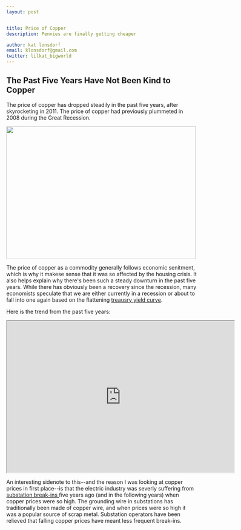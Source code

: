 ```yaml
---
layout: post


title: Price of Copper
description: Pennies are finally getting cheaper 

author: kat lonsdorf
email: klonsdorf@gmail.com
twitter: lilkat_bigworld
---
```


## The Past Five Years Have Not Been Kind to Copper

The price of copper has dropped steadily in the past five years, after skyrocketing in 2011.  The price of copper had previously plummeted in 2008 during the Great Recession.  

<img src="https://github.com/katlonsdorf/katlonsdorf.github.io/blob/master/public/Screen%20Shot%202016-08-26%20at%2012.47.48%20PM.png?raw=true" width="500" height="350">

The price of copper as a commodity generally follows economic senitment, which is why it makese sense that it was so affected by the housing crisis.  It also helps explain why there's been such a steady downturn in the past five years.  While there has obviously been a recovery since the recession, many economists speculate that we are either currently in a recession or about to fall into one again based on the flattening <a href="https://www.treasury.gov/resource-center/data-chart-center/interest-rates/Pages/Historic-Yield-Data-Visualization.aspx"> treausry yield curve</a>.

Here is the trend from the past five years:

<iframe src="https://docs.google.com/spreadsheets/d/18cKh_aHxtplqewVKtYBOJTTQuxOYIQqfV85pO2RoW64/pubchart?oid=1272670926&amp;format=interactive" width="600" height="400"></iframe>

An interesting sidenote to this--and the reason I was looking at copper prices in first place--is that the electric industry was severly suffering from <a href="http://www.centralmaine.com/2014/07/22/skowhegan-man-nabbed-in-break-ins-at-cmp-substations/"> substation break-ins </a> five years ago (and in the following years) when copper prices were so high.  The grounding wire in substations has traditionally been made of copper wire, and when prices were so high it was a popular source of scrap metal.  Substation operators have been relieved that falling copper prices have meant less frequent break-ins.  
